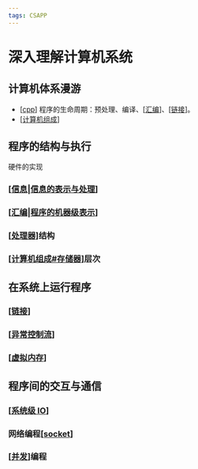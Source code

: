 ```yaml
---
tags: CSAPP
---
```

# 深入理解计算机系统

## 计算机体系漫游

- [[cpp]] 程序的生命周期：预处理、编译、[[汇编]]、[[链接]]。
- [[计算机组成]]

## 程序的结构与执行

硬件的实现

### [[信息|信息的表示与处理]]

### [[汇编|程序的机器级表示]]

### [[处理器]]结构

### [[计算机组成#存储器]]层次

## 在系统上运行程序

### [[链接]]

### [[异常控制流]]

### [[虚拟内存]]

## 程序间的交互与通信

### [[系统级 IO]]

### 网络编程[[socket]]

### [[并发]]编程

[//begin]: # "Autogenerated link references for markdown compatibility"
[cpp]: ../cpp/cpp.md "Cpp"
[汇编]: 汇编.md "程序的机器级表示"
[链接]: 链接.md "链接"
[计算机组成]: 计算机组成.md "计算机组成"
[信息|信息的表示与处理]: 信息.md "信息的表示与处理"
[汇编|程序的机器级表示]: 汇编.md "程序的机器级表示"
[处理器]: 处理器.md "处理器体系结构"
[计算机组成#存储器]: 计算机组成.md "计算机组成"
[异常控制流]: 异常控制流.md "异常控制流"
[虚拟内存]: 虚拟内存.md "虚拟内存"
[系统级 IO]: <系统级 IO.md> "系统级 IO"
[socket]: ../network/transport/socket.md "socket"
[并发]: 并发.md "并发"
[//end]: # "Autogenerated link references"
